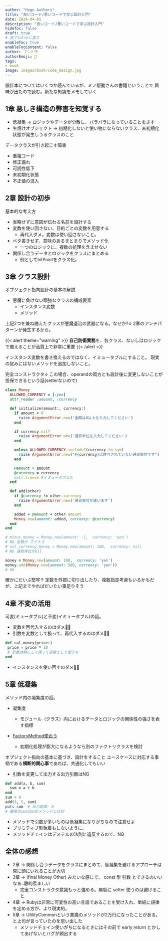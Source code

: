 ```yaml
---
author: "Hugo Authors"
title: "良いコード/悪いコードで学ぶ設計入門"
date: 2024-04-01
description: "良いコード/悪いコードで学ぶ設計入門"
hideToc: false
draft: true
# 後でfalseに戻す
enableToc: true
enableTocContent: false
author: ブシトラ
authorEmoji: 🐯
tags:
- book
image: images/book/code_design.jpg
---
```


設計本についてはいくつか読んでいるが、ミノ駆動さんの書籍ということで
興味が出たので読む。新たな知識をメモしていく

## 1章 悪しき構造の弊害を知覚する

- 低凝集 → ロジックやデータが分散し、バラバラになっていることをさす
- 生焼けオブジェクト → 初期化しないと使い物にならないクラス、未初期化状態が発生しうるクラスのこと

データクラスが引き起こす障害
- 重複コード
- 修正漏れ
- 可読性低下
- 未初期化状態
- 不正値の混入

## 2章 設計の初歩

基本的な考え方

- 省略せずに意図が伝わる名前を設計する
- 変数を使い回さない、目的ごとの変数を用意する
  - 再代入ダメ。変数は使い回さないこと。
- ベタ書きせず、意味のあるまとまりでメソッド化
  - 一つのロジックに、複数の処理を含ませない
- 関係し合うデータとロジックをクラスにまとめる
  - 例としてhitPointをクラス化。


## 3章 クラス設計

オブジェクト指向設計の基本の解説

- 悪魔に負けない頑強なクラスの構成要素
  - インスタンス変数
  - メソッド

上記2つを兼ね備えたクラスが悪魔退治の武器になる。なぜか?↓
2章のアンチパターンが発生するから。

{{< alert theme="warning" >}}
**自己防衛責務**を、各クラス、ないしはロジックで備えることが品質上で非常に重要
{{< /alert >}}

インスタンス変数を書き換えるのではなく、イミュータブルにすること。
現実の営みにはないメソッドを追加しないこと。

完全コンストラクタ↓
この場合、operandの両方とも設計後に変更しないことが担保できるという話(setterないので)
```ruby
class Money
  ALLOWED_CURRENCY = [:yen]
  attr_reader :amount, :currency

  def initialize(amount:, currency:)
    if amount < 0
      raise ArgumentError.new('金額は0以上を入力してください')
    end

    if currency.nil?
      raise ArgumentError.new('通貨単位を入力してください')
    end

    unless ALLOWED_CURRENCY.include?(currency.to_sym)
      raise ArgumentError.new("#{currency}は許可されていない通貨単位です")
    end

    @amount = amount
    @currency = currency
    self.freeze #イミュータブル化
  end

  def add(other)
    if @currency != other.currency
      raise ArgumentError.new('通貨単位が違います')
    end

    added = @amount + other.amount
    Money.new(amount: added, currency: @currency)
  end
end

# minus_money = Money.new(amount: -1,  currency: 'yen')
# NG 金額が マイナス
# nil_currency_money = Money.new(amount: 100,  currency: nil)
# NG 通貨単位がnil

money = Money.new(amount: 100,  currency: 'yen')
money.add(Money.new(amount: 500, currency: 'yen'))
# OK
```
確かにだいぶ堅牢↑
定数を外部に切り出したり、複数指定考慮もいるかもだが、上記までやればだいたい事足りそう

## 4章 不変の活用

可変(ミュータブル)と不変(イミュータブル)の話。

- 変数を再代入するのはダメ🙅‍♂
- 引数を変数として扱って、再代入するのはダメ🙅‍♂

```ruby
def cal_money(price:)
 price = price * 10
 # 引数は餌にして使って変数として使うな 
end
```

- インスタンスを使い回すのダメ🙅‍♂

## 5章 低凝集

メソッド内の凝集度の話。

- 凝集度
  - モジュール（クラス）内におけるデータとロジックの関係性の強さを表す指標

- [FactoryMethod使おう](https://refactoring.guru/ja/design-patterns/factory-method)
  - 初期化処理が膨大になるようなら別のファクトリクラスを検討

オブジェクト指向の基本に基づき、設計をすること
ユースケースに対応する事柄である**横断的関心事**であれば、共通化してもいい

- 引数を変更して出力する出力引数はNG

```ruby
def add(a, b, sum)
  sum = a + b
end
sum = 0
add(3, 5, sum)
puts sum  # 出力結果: 0
# 最後のsumはaddメソッドとは別
```

- メソッドで引数が多いものは低凝集になりがちなので注意せよ
- プリミティブ型執着もしないように。
- メソッドチェインはデメテルの法則に違反するので、NG

## 全体の感想

- 2章 → 関係し合うデータをクラスにまとめて、低凝集を避けるアプローチは常に頭にいれることが大切
- 3章 → (final Money Other) みたいな感じで、 const 型 引数 とできるのいいなぁ..静的羨ましい
  - 完全コンストラクタ意識もっと強める。無駄に setter 使うのは避けること
- 4章 → Rubyは非常に可変性の高い言語であることを受け入れ、単純に規律を定める方が、より現実的。
- 5章 → UtilityCommonという悪魔のメソッドが2万行になったことがある。と上司が言っていたのを思い出した
  - メソッドチェイン使いがちになるときにはその前で early return とかしてあげないとバグが頻出する